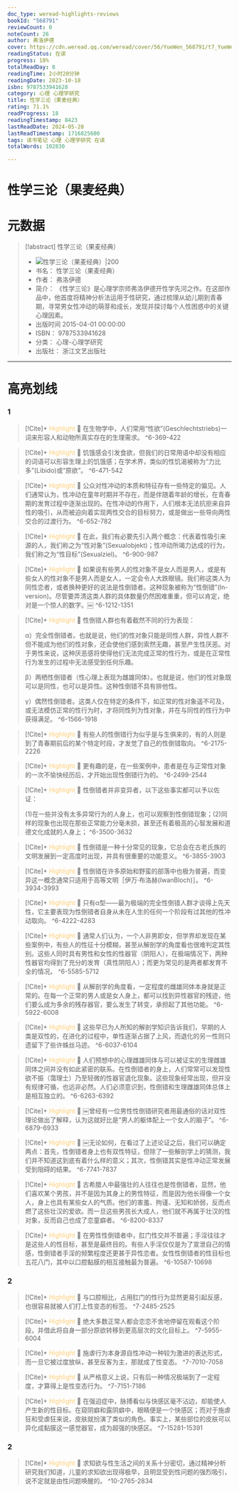 ```yaml
---
doc_type: weread-highlights-reviews
bookId: "568791"
reviewCount: 0
noteCount: 26
author: 弗洛伊德
cover: https://cdn.weread.qq.com/weread/cover/56/YueWen_568791/t7_YueWen_568791.jpg
readingStatus: 在读
progress: 18%
totalReadDay: 8
readingTime: 2小时20分钟
readingDate: 2023-10-18
isbn: 9787533941628
category: 心理 心理学研究
title: 性学三论（果麦经典）
rating: 71.1%
readProgress: 18
readingTimestamp: 8423
lastReadDate: 2024-05-28
lastReadTimestamp: 1716825600
tags: 读书笔记 心理 心理学研究 在读
totalWords: 102830

---
```


# 性学三论（果麦经典）

# 元数据
> [!abstract] 性学三论（果麦经典）
> - ![ 性学三论（果麦经典）|200](https://cdn.weread.qq.com/weread/cover/56/YueWen_568791/t7_YueWen_568791.jpg)
> - 书名： 性学三论（果麦经典）
> - 作者： 弗洛伊德
> - 简介： 《性学三论》是心理学宗师弗洛伊德开性学先河之作。在这部作品中，他首度将精神分析法运用于性研究，通过梳理从幼儿期到青春期，寻常男女性冲动的萌芽和成长，发现并探讨每个人性困惑中的关键心理因素。
> - 出版时间 2015-04-01 00:00:00
> - ISBN： 9787533941628
> - 分类： 心理-心理学研究
> - 出版社： 浙江文艺出版社



---

# 高亮划线

### 1

> [!Cite]+ <span style="color: #ffce78;">Highlight</span>
> 📌 在生物学中，人们常用“性欲”(Geschlechtstriebs)一词来形容人和动物所真实存在的生理需求。
> ^6-369-422

> [!Cite]+ <span style="color: #ffce78;">Highlight</span>
> 📌 饥饿感会引发食欲，但我们的日常用语中却没有相应的词语可以形容生理上的饥饿感；在学术界，类似的性饥渴被称为“力比多”(Libido)或“原欲”。
> ^6-471-542

> [!Cite]+ <span style="color: #ffce78;">Highlight</span>
> 📌 公众对性冲动的本质和特征存有一些特定的偏见。人们通常认为，性冲动在童年时期并不存在，而是伴随着年龄的增长，在青春期的发育过程中逐渐出现的。在性冲动的作用下，人们根本无法抗拒来自异性的吸引，从而被迫向着实现两性交合的目标努力，或是做出一些导向两性交合的过渡行为。
> ^6-652-782

> [!Cite]+ <span style="color: #ffce78;">Highlight</span>
> 📌 在此，我们有必要先引入两个概念：代表着性吸引来源的人，我们称之为“性对象”(Sexualobjekt)；性冲动所竭力达成的行为，我们称之为“性目标”(Sexualziel)。
> ^6-900-987

> [!Cite]+ <span style="color: #ffce78;">Highlight</span>
> 📌 如果说有些男人的性对象不是女人而是男人，或是有些女人的性对象不是男人而是女人，一定会令人大跌眼镜。我们称这类人为同性恋者，或者换种更好的说法是性倒错者。这种现象被称为“性倒错”(In-version)。尽管要弄清这类人群的具体数量仍然困难重重，但可以肯定，绝对是一个惊人的数字。￼
> ^6-1212-1351

> [!Cite]+ <span style="color: #ffce78;">Highlight</span>
> 📌 性倒错人群也有着截然不同的行为表现：
>
>α）完全性倒错者。也就是说，他们的性对象只能是同性人群，异性人群不但不能成为他们的性对象，还会使他们感到索然无趣，甚至产生性厌恶。对于男性来说，这种厌恶感将使得他们无法完成正常的性行为，或是在正常性行为发生的过程中无法感受到任何乐趣。
>
>β）两栖性倒错者（性心理上表现为雌雄同体）。也就是说，他们的性对象既可以是同性，也可以是异性。这种性倒错不具有排他性。
>
>γ）偶然性倒错者。这类人仅在特定的条件下，如正常的性对象遥不可及，或无法模仿正常的性行为时，才将同性列为性对象，并在与同性的性行为中获得满足。
> ^6-1566-1918

> [!Cite]+ <span style="color: #ffce78;">Highlight</span>
> 📌 有些人的性倒错行为似乎是与生俱来的，有的人则是到了青春期前后的某个特定时段，才发觉了自己的性倒错取向。
> ^6-2175-2226

> [!Cite]+ <span style="color: #ffce78;">Highlight</span>
> 📌 更有趣的是，在一些案例中，患者是在与正常性对象的一次不愉快经历后，才开始出现性倒错行为的。
> ^6-2499-2544

> [!Cite]+ <span style="color: #ffce78;">Highlight</span>
> 📌 性倒错者并非变异者，以下这些事实都可以予以佐证：
>
>(1)在一些并没有太多异常行为的人身上，也可以观察到性倒错现象；(2)同样的现象也出现在那些正常能力分毫未损，甚至还有着极高的心智发展和道德文化成就的人身上；
> ^6-3500-3632

> [!Cite]+ <span style="color: #ffce78;">Highlight</span>
> 📌 性倒错是一种十分常见的现象，它总会在古老氏族的文明发展到一定高度时出现，并具有很重要的功能意义。
> ^6-3855-3903

> [!Cite]+ <span style="color: #ffce78;">Highlight</span>
> 📌 性倒错在许多原始和野蛮的部落中也极为普遍，而变异这一概念通常只适用于高等文明［伊万·布洛赫(IwanBloch)］。
> ^6-3934-3993

> [!Cite]+ <span style="color: #ffce78;">Highlight</span>
> 📌 只有α型——最为极端的完全性倒错人群才谈得上先天性，它主要表现为性倒错者自身从未在人生的任何一个阶段有过其他的性冲动取向。
> ^6-4222-4283

> [!Cite]+ <span style="color: #ffce78;">Highlight</span>
> 📌 通常人们认为，一个人非男即女，但学界却发现在某些案例中，有些人的性征十分模糊，甚至从解剖学的角度看也很难判定其性别。这些人同时具有男性和女性的性器官（阴阳人），在极端情况下，两种性器官均得到了充分的发育（真性阴阳人）；而更为常见的是两者都发育不全的情况。
> ^6-5585-5712

> [!Cite]+ <span style="color: #ffce78;">Highlight</span>
> 📌 从解剖学的角度看，一定程度的雌雄同体本身就是正常的。在每一个正常的男人或是女人身上，都可以找到异性器官的残迹，他们要么成为多余的残存器官，要么发生了转变，承担起了其他功能。
> ^6-5922-6008

> [!Cite]+ <span style="color: #ffce78;">Highlight</span>
> 📌 这些早已为人所知的解剖学知识告诉我们，早期的人类是双性的，在进化的过程中，单性逐渐占据了上风，而退化的另一性则只遗留下了些许蛛丝马迹。
> ^6-6037-6104

> [!Cite]+ <span style="color: #ffce78;">Highlight</span>
> 📌 人们预想中的心理雌雄同体与可以被证实的生理雌雄同体之间并没有如此紧密的联系。在性倒错者的身上，人们常常可以发现性欲不振（霭理士）乃至轻微的性器官退化现象。这些现象经常出现，但并没有规律可循，也远非必然。人们必须意识到，性倒错和生理雌雄同体总体上是相互独立的。
> ^6-6263-6392

> [!Cite]+ <span style="color: #ffce78;">Highlight</span>
> 📌 ￼曾经有一位男性性倒错研究者用最通俗的话对双性理论做出了解释，认为这就好比是“男人的躯体配上一个女人的脑子”。
> ^6-6879-6933

> [!Cite]+ <span style="color: #ffce78;">Highlight</span>
> 📌 ￼无论如何，在看过了上述论证之后，我们可以确定两点：首先，性倒错者身上也有双性特征，但除了一些解剖学上的猜测，我们并不知道这到底有着什么样的意义；其次，性倒错其实是性冲动正常发展受到阻碍的结果。
> ^6-7741-7837

> [!Cite]+ <span style="color: #ffce78;">Highlight</span>
> 📌 古希腊人中最强壮的人往往也是性倒错者，显然，他们喜欢某个男孩，并不是因为其身上的男性特征，而是因为他长得像一个女人，身上也具有某些女人的气质。他们的害羞、拘谨、无知和娇弱，反而点燃了这些壮汉的爱欲。而一旦这些男孩长大成人，他们就不再属于壮汉的性对象，反而自己也成了恋童癖者。
> ^6-8200-8337

> [!Cite]+ <span style="color: #ffce78;">Highlight</span>
> 📌 在男性性倒错者中，肛门性交并不普遍；手淫往往才是这些人的性目标，甚至是最终目的。有些人手淫仅仅是为了宣泄自己的情感，性倒错者手淫的频繁程度还更甚于异性恋者。女性性倒错者的性目标也五花八门，其中以口腔黏膜的相互接触最为普遍。
> ^6-10587-10698
### 2

> [!Cite]+ <span style="color: #ffce78;">Highlight</span>
> 📌 与口腔相比，占用肛门的性行为显然更易引起反感，也很容易就被人们打上性变态的标签。
> ^7-2485-2525

> [!Cite]+ <span style="color: #ffce78;">Highlight</span>
> 📌 绝大多数正常人都会恋恋不舍地停留在观看这个阶段，并借此将自身一部分原欲转移到更高层次的文化目标上。
> ^7-5955-6004

> [!Cite]+ <span style="color: #ffce78;">Highlight</span>
> 📌 施虐行为本身源自性冲动一种较为激进的表达形式，而一旦它被过度放纵，甚至反客为主，那就成了性变态。
> ^7-7010-7058

> [!Cite]+ <span style="color: #ffce78;">Highlight</span>
> 📌 从严格意义上说，只有后一种情况极端到了一定程度，才算得上是性变态行为。
> ^7-7151-7186

> [!Cite]+ <span style="color: #ffce78;">Highlight</span>
> 📌 在强迫症中，脉搏看似与快感区毫不沾边，却能使人产生新的性目标。在窥阴癖和露阴癖中，眼睛便是一个快感区；而对于施虐狂和受虐狂来说，皮肤就扮演了类似的角色。事实上，某些部位的皮肤可以异化成黏膜这一感觉器官，成为超强的快感区。
> ^7-15281-15391
### 2

> [!Cite]+ <span style="color: #ffce78;">Highlight</span>
> 📌 求知欲与性生活之间的关系十分密切，通过精神分析研究我们知道，儿童的求知欲出现得极早，且明显受到性问题的强烈吸引，说不定就是由性问题唤醒的。
> ^10-2765-2834

